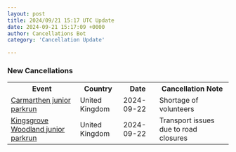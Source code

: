 ```yaml
---
layout: post
title: 2024/09/21 15:17 UTC Update
date: 2024-09-21 15:17:09 +0000
author: Cancellations Bot
category: 'Cancellation Update'

---
```


<h3>New Cancellations</h3>
<div class='hscrollable'>
<table style='width: 100%'>
    <tr>
        <th>Event</th>
        <th>Country</th>
        <th>Date</th>
        <th>Cancellation Note</th>
    </tr>
    <tr>
        <td><a href="https://www.parkrun.org.uk/carmarthen-juniors">Carmarthen junior parkrun</a></td>
        <td>United Kingdom</td>
        <td>2024-09-22</td>
        <td>Shortage of volunteers</td>
    </tr>
    <tr>
        <td><a href="https://www.parkrun.org.uk/kingsgrovewoodland-juniors">Kingsgrove Woodland junior parkrun</a></td>
        <td>United Kingdom</td>
        <td>2024-09-22</td>
        <td>Transport issues due to road closures</td>
    </tr>
</table>
</div>
